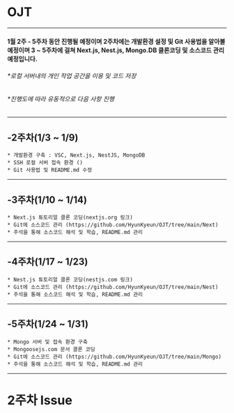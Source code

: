 # OJT
-------------
#### 1월 2주 - 5주차 동안 진행될 예정이며 2주차에는 개발환경 설정 및 Git 사용법을 알아볼 예정이며 3 ~ 5주차에 걸쳐 Next.js, Nest.js, Mongo.DB 클론코딩 및 소스코드 관리 예정입니다.

###### *로컬 서버내의 개인 작업 공간을 이용 및 코드 저장
###### *진행도에 따라 유동적으로 다음 사항 진행
-------------
## -2주차(1/3 ~ 1/9)
    * 개발환경 구축 : VSC, Next.js, NestJS, MongoDB
    * SSH 로컬 서버 접속 환경 ()
    * Git 사용법 및 README.md 수정
-------------
## -3주차(1/10 ~ 1/14)
    * Next.js 튜토리얼 클론 코딩(nextjs.org 링크)
    * Git에 소스코드 관리 (https://github.com/HyunKyeun/OJT/tree/main/Next)
    * 주석을 통해 소스코드 해석 및 학습, README.md 관리 
-------------
## -4주차(1/17 ~ 1/23)
    * Nest.js 튜토리얼 클론 코딩(nestjs.com 링크)
    * Git에 소스코드 관리 (https://github.com/HyunKyeun/OJT/tree/main/Nest)
    * 주석을 통해 소스코드 해석 및 학습, README.md 관리 
-------------
## -5주차(1/24 ~ 1/31)
    * Mongo 서버 및 접속 환경 구축 
    * Mongoosejs.com 문서 클론 코딩
    * Git에 소스코드 관리 (https://github.com/HyunKyeun/OJT/tree/main/Mongo)
    * 주석을 통해 소스코드 해석 및 학습, README.md 관리 
-------------
# 2주차 Issue

